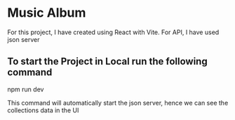 # Music Album

For this project, I have created using React with Vite.
For API, I have used json server

## To start the Project in Local run the following command

npm run dev

This command will automatically start the json server, hence we can see the collections data in the UI
